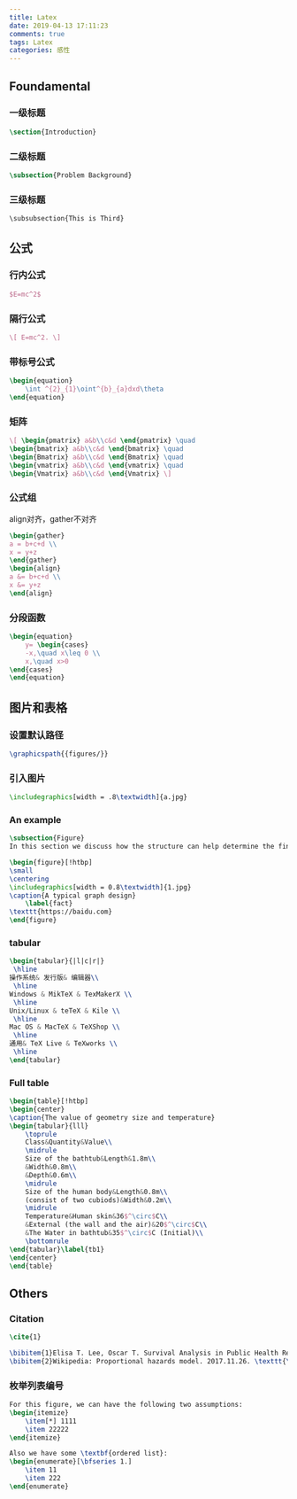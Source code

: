 ```yaml
---
title: Latex
date: 2019-04-13 17:11:23
comments: true
tags: Latex
categories: 感性
---
```


## Foundamental

### 一级标题 
```latex
\section{Introduction}
```

### 二级标题 
```latex
\subsection{Problem Background}
```

### 三级标题 
```
\subsubsection{This is Third}
```

## 公式

### 行内公式 
```latex
$E=mc^2$
```

### 隔行公式 
```latex
\[ E=mc^2. \]
```

### 带标号公式
```latex
\begin{equation}
	\int ^{2}_{1}\oint^{b}_{a}dxd\theta
\end{equation}
```

### 矩阵
```latex
\[ \begin{pmatrix} a&b\\c&d \end{pmatrix} \quad
\begin{bmatrix} a&b\\c&d \end{bmatrix} \quad
\begin{Bmatrix} a&b\\c&d \end{Bmatrix} \quad
\begin{vmatrix} a&b\\c&d \end{vmatrix} \quad
\begin{Vmatrix} a&b\\c&d \end{Vmatrix} \]
```

### 公式组
align对齐，gather不对齐
```latex
\begin{gather}
a = b+c+d \\
x = y+z
\end{gather}
\begin{align}
a &= b+c+d \\
x &= y+z
\end{align}
```

### 分段函数
```latex
\begin{equation}
	y= \begin{cases}
	-x,\quad x\leq 0 \\
	x,\quad x>0
\end{cases} 
\end{equation}
```

## 图片和表格

### 设置默认路径
```latex
\graphicspath{{figures/}}
```
### 引入图片
```latex
\includegraphics[width = .8\textwidth]{a.jpg}
```

### An example
```latex
\subsection{Figure}
In this section we discuss how the structure can help determine the final loss function. And we show the result in \textbf{Figure \ref{fact}}.

\begin{figure}[!htbp]
\small
\centering
\includegraphics[width = 0.8\textwidth]{1.jpg}
\caption{A typical graph design}
	\label{fact}
\texttt{https://baidu.com}
\end{figure}
```

### tabular
```latex
\begin{tabular}{|l|c|r|}
 \hline
操作系统& 发行版& 编辑器\\
 \hline
Windows & MikTeX & TexMakerX \\
 \hline
Unix/Linux & teTeX & Kile \\
 \hline
Mac OS & MacTeX & TeXShop \\
 \hline
通用& TeX Live & TeXworks \\
 \hline
\end{tabular}
```


### Full table
```latex
\begin{table}[!htbp]
\begin{center}
\caption{The value of geometry size and temperature}
\begin{tabular}{lll}
    \toprule
    Class&Quantity&Value\\
    \midrule
    Size of the bathtub&Length&1.8m\\
    &Width&0.8m\\
    &Depth&0.6m\\
    \midrule
    Size of the human body&Length&0.8m\\
    (consist of two cubiods)&Width&0.2m\\
    \midrule
    Temperature&Human skin&36$^\circ$C\\
    &External (the wall and the air)&20$^\circ$C\\
    &The Water in bathtub&35$^\circ$C (Initial)\\
    \bottomrule
\end{tabular}\label{tb1}
\end{center}
\end{table}
```


## Others

### Citation
```latex
\cite{1}
```

```latex
\bibitem{1}Elisa T. Lee, Oscar T. Survival Analysis in Public Health Research. \emph{Go. College of Public Health}, 1997(18):105-134.
\bibitem{2}Wikipedia: Proportional hazards model. 2017.11.26. \texttt{\\https://en.wikipedia.org/wiki/Proportional\_{}hazards\_{}model}
```

### 枚举列表编号
```latex
For this figure, we can have the following two assumptions:
\begin{itemize}
	\item[*] 1111
	\item 22222
\end{itemize}

Also we have some \textbf{ordered list}:
\begin{enumerate}[\bfseries 1.]
	\item 11
	\item 222
\end{enumerate}
```